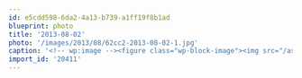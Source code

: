 ```yaml
---
id: e5cdd598-6da2-4a13-b739-a1ff19f8b1ad
blueprint: photo
title: '2013-08-02'
photo: '/images/2013/08/62cc2-2013-08-02-1.jpg'
caption: '<!-- wp:image --><figure class="wp-block-image"><img src="/assets/images/2013/08/62cc2-2013-08-02-1.jpg" /></figure><!-- /wp:image --><!-- wp:paragraph --><p>My Pebble arrived today. Excited to start writing apps for it</p><!-- /wp:paragraph -->'
import_id: '20411'
---
```

